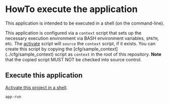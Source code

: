 HowTo execute the application
=============================
This application is intended to be executed in a shell (on the command-line).

This application is configured via a `context` script that sets up the
necessary execution environment via BASH environment variables, `$PATH`, etc.
The [activate](../activate) script will `source` the `context` script, if it
exists.
You can create this script by copying the [cfg/sample_context]
(../cfg/sample_context) script as `context` in the root of this repository.
**Note** that the copied script MUST NOT be checked into source control.

Execute this application
------------------------
[Activate this project in a shell][activate].
~~~ bash
app-run
~~~

[activate]: ./HowTo-activate_this_project.md "HowTo activate this project"
[application]: ./HowTo-execute_application.md "HowTo execute application"
[AWS CLI]: ./HowTo-setup-AWS_CLI.md "HowTo setup AWS CLI"
[clone]: ./HowTo-setup-source_control.md "HowTo setup source control"
[initiation]: ./project_initiation.md "How Rob initiated the project repository"
[install]: ./HowTo-install-packages.md "HowTo install Ubuntu packages"
[license]: ../LICENSE.md "License"
[ReadMe]: ../README.md "ReadMe"
[test]: ./HowTo-test.md "HowTo test"
[venv]: ./HowTo-setup-Python_virtual_environment.md "HowTo setup Python virtual environment"
[workstation]: ./HowTo-setup-workstation.md "HowTo setup workstation"

